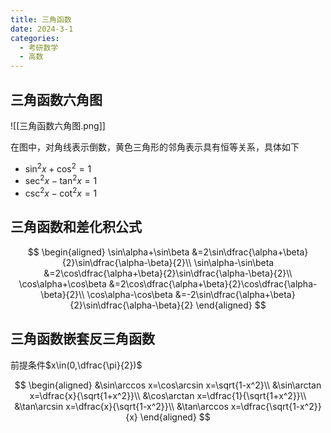 ```yaml
---
title: 三角函数
date: 2024-3-1
categories:
  - 考研数学
  - 高数
---
```


## 三角函数六角图

![[三角函数六角图.png]]

在图中，对角线表示倒数，黄色三角形的邻角表示具有恒等关系，具体如下

- $\sin^2x+\cos^2=1$
- $\sec^2x-\tan^2x=1$
- $\csc^2x-\cot^2x=1$

## 三角函数和差化积公式

$$
\begin{aligned}
\sin\alpha+\sin\beta &=2\sin\dfrac{\alpha+\beta}{2}\sin\dfrac{\alpha-\beta}{2}\\
\sin\alpha-\sin\beta &=2\cos\dfrac{\alpha+\beta}{2}\sin\dfrac{\alpha-\beta}{2}\\
\cos\alpha+\cos\beta &=2\cos\dfrac{\alpha+\beta}{2}\cos\dfrac{\alpha-\beta}{2}\\
\cos\alpha-\cos\beta &=-2\sin\dfrac{\alpha+\beta}{2}\sin\dfrac{\alpha-\beta}{2}
\end{aligned}
$$

## 三角函数嵌套反三角函数

前提条件$x\in(0,\dfrac{\pi}{2})$

$$
\begin{aligned}
&\sin\arccos x=\cos\arcsin x=\sqrt{1-x^2}\\
&\sin\arctan x=\dfrac{x}{\sqrt{1+x^2}}\\
&\cos\arctan x=\dfrac{1}{\sqrt{1+x^2}}\\
&\tan\arcsin x=\dfrac{x}{\sqrt{1-x^2}}\\
&\tan\arccos x=\dfrac{\sqrt{1-x^2}}{x}
\end{aligned}
$$